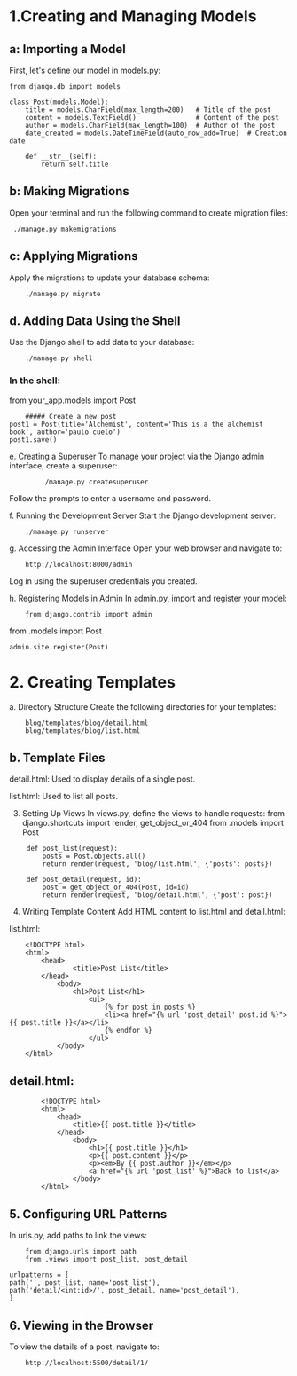 # 1.Creating and Managing Models

## a: Importing a Model
First, let's define our model in models.py:

    from django.db import models

    class Post(models.Model):
        title = models.CharField(max_length=200)   # Title of the post
        content = models.TextField()               # Content of the post
        author = models.CharField(max_length=100)  # Author of the post
        date_created = models.DateTimeField(auto_now_add=True)  # Creation date

        def __str__(self):
            return self.title

## b: Making Migrations 
Open your terminal and run the following command to create migration files:

     ./manage.py makemigrations

    

## c: Applying Migrations 
Apply the migrations to update your database schema:

        ./manage.py migrate

## d. Adding Data Using the Shell 
Use the Django shell to add data to your database:

        ./manage.py shell

### In the shell:

from your_app.models import Post

        ##### Create a new post
    post1 = Post(title='Alchemist', content='This is a the alchemist book', author='paulo cuelo')
    post1.save()

e. Creating a Superuser
To manage your project via the Django admin interface, create a superuser:

            ./manage.py createsuperuser
Follow the prompts to enter a username and password.

f. Running the Development Server
Start the Django development server:

        ./manage.py runserver

g. Accessing the Admin Interface
Open your web browser and navigate to:

        http://localhost:8000/admin
        
Log in using the superuser credentials you created.

h. Registering Models in Admin
In admin.py, import and register your model:

        from django.contrib import admin
from .models import Post

    admin.site.register(Post)


# 2. Creating Templates
a. Directory Structure
Create the following directories for your templates:

        blog/templates/blog/detail.html
        blog/templates/blog/list.html


## b. Template Files
detail.html: Used to display details of a single post.

list.html: Used to list all posts.

3. Setting Up Views
In views.py, define the views to handle requests:
        from django.shortcuts import render, get_object_or_404
from .models import Post

        def post_list(request):
            posts = Post.objects.all()
            return render(request, 'blog/list.html', {'posts': posts})

        def post_detail(request, id):
            post = get_object_or_404(Post, id=id)
            return render(request, 'blog/detail.html', {'post': post})

4. Writing Template Content
Add HTML content to list.html and detail.html:

list.html:
            
        <!DOCTYPE html>
        <html>
            <head>
                    <title>Post List</title>
            </head>
                <body>
                    <h1>Post List</h1>
                        <ul>
                            {% for post in posts %}
                            <li><a href="{% url 'post_detail' post.id %}">{{ post.title }}</a></li>
                            {% endfor %}
                        </ul>
                </body>
        </html>


## detail.html:
            <!DOCTYPE html>
            <html>
                <head>
                    <title>{{ post.title }}</title>
                </head>
                    <body>
                        <h1>{{ post.title }}</h1>
                        <p>{{ post.content }}</p>
                        <p><em>By {{ post.author }}</em></p>
                        <a href="{% url 'post_list' %}">Back to list</a>
                    </body>
            </html>


## 5. Configuring URL Patterns
In urls.py, add paths to link the views:

        from django.urls import path
        from .views import post_list, post_detail

    urlpatterns = [
    path('', post_list, name='post_list'),
    path('detail/<int:id>/', post_detail, name='post_detail'),
    ]


## 6. Viewing in the Browser
To view the details of a post, navigate to:

        http://localhost:5500/detail/1/
        




